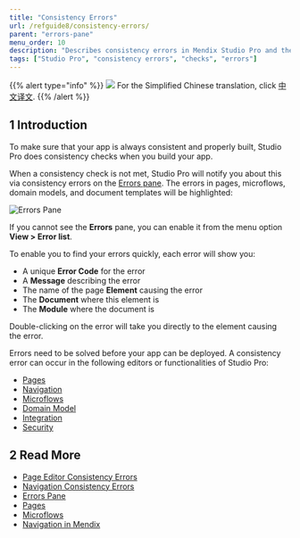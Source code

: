 ```yaml
---
title: "Consistency Errors"
url: /refguide8/consistency-errors/
parent: "errors-pane"
menu_order: 10
description: "Describes consistency errors in Mendix Studio Pro and the way to fix them."
tags: ["Studio Pro", "consistency errors", "checks", "errors"]
---
```


{{% alert type="info" %}}
<img src="attachments/chinese-translation/china.png" style="display: inline-block; margin: 0" /> For the Simplified Chinese translation, click [中文译文](https://cdn.mendix.tencent-cloud.com/documentation/refguide8/consistency-errors.pdf).
{{% /alert %}}

## 1 Introduction 

To make sure that your app is always consistent and properly built, Studio Pro does consistency checks when you build your app. 

When a consistency check is not met, Studio Pro will notify you about this via consistency errors on the [Errors pane](/refguide/errors-pane/). The errors in pages, microflows, domain models, and document templates will be highlighted:

![Errors Pane](/attachments/refguide8/modeling/menus/view-menu/errors-pane/consistency-errors/errors-pane.png)

If you cannot see the **Errors** pane, you can enable it from the menu option **View > Error list**.

To enable you to find your errors quickly, each error will show you:

* A unique **Error Code** for the error
* A **Message** describing the error
* The name of the page **Element** causing the error
* The **Document** where this element is
* The **Module** where the document is

Double-clicking on the error will take you directly to the element causing the error.

Errors need to be solved before your app can be deployed. A consistency error can occur in the following editors or functionalities of Studio Pro:

* [Pages](/refguide/consistency-errors-pages/) 
* [Navigation](/refguide/consistency-errors-navigation/) 
* [Microflows](/refguide/microflows/)
* [Domain Model](/refguide/domain-model/)
* [Integration](/howto/integration/)
* [Security](/data-hub/data-hub-catalog/security/)

##  2 Read More

* [Page Editor Consistency Errors](/refguide/consistency-errors-pages/)
* [Navigation Consistency Errors](/refguide/consistency-errors-navigation/)
* [Errors Pane](/refguide/errors-pane/)
* [Pages](/refguide/pages/)
* [Microflows](/refguide/microflows/) 
* [Navigation in Mendix](/refguide/navigation/)
